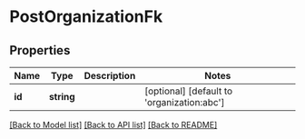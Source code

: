 # PostOrganizationFk

## Properties

 Name   | Type       | Description | Notes                                      
--------|------------|-------------|--------------------------------------------
 **id** | **string** |             | [optional] [default to 'organization:abc'] 

[[Back to Model list]](../README.md#documentation-for-models) [[Back to API list]](../README.md#documentation-for-api-endpoints) [[Back to README]](../README.md)



